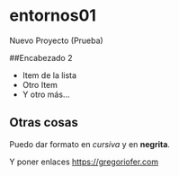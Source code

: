 # entornos01
Nuevo Proyecto (Prueba)

##Encabezado 2

- Item de la lista
- Otro Item
- Y otro más...
## Otras cosas
Puedo dar formato en *cursiva* y en **negrita**.

Y poner enlaces https://gregoriofer.com
